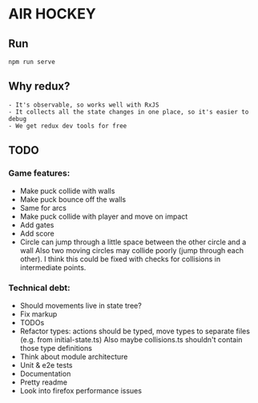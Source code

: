 # AIR HOCKEY

## Run

    npm run serve

## Why redux?

    - It's observable, so works well with RxJS
    - It collects all the state changes in one place, so it's easier to debug
    - We get redux dev tools for free

## TODO

### Game features:

-   Make puck collide with walls
-   Make puck bounce off the walls
-   Same for arcs
-   Make puck collide with player and move on impact
-   Add gates
-   Add score
-   Circle can jump through a little space between the other circle and a wall
    Also two moving circles may collide poorly (jump through each other).
    I think this could be fixed with checks for collisions in intermediate points.

### Technical debt:

-   Should movements live in state tree?
-   Fix markup
-   TODOs
-   Refactor types: actions should be typed, move types to separate files (e.g. from initial-state.ts)
    Also maybe collisions.ts shouldn't contain those type definitions
-   Think about module architecture
-   Unit & e2e tests
-   Documentation
-   Pretty readme
-   Look into firefox performance issues
